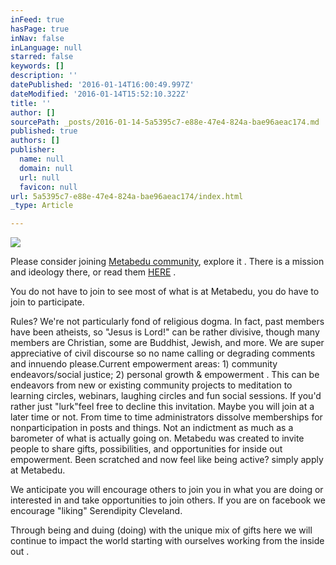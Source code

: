 ```yaml
---
inFeed: true
hasPage: true
inNav: false
inLanguage: null
starred: false
keywords: []
description: ''
datePublished: '2016-01-14T16:00:49.997Z'
dateModified: '2016-01-14T15:52:10.322Z'
title: ''
author: []
sourcePath: _posts/2016-01-14-5a5395c7-e88e-47e4-824a-bae96aeac174.md
published: true
authors: []
publisher:
  name: null
  domain: null
  url: null
  favicon: null
url: 5a5395c7-e88e-47e4-824a-bae96aeac174/index.html
_type: Article

---
```

![](https://the-grid-user-content.s3-us-west-2.amazonaws.com/8f1771d2-fbf9-4959-91c0-1016a6fdcf9e.png)

Please consider joining [Metabedu community][0], explore it .  There is a mission and ideology there, or read them [HERE][1] .

You do not have to join to see most of what is at Metabedu, you do have to join to participate.

Rules? We're not particularly fond of religious dogma. In fact, past members have been atheists, so "Jesus is Lord!" can be rather divisive, though many members are Christian, some are Buddhist, Jewish, and more.  We are super appreciative of civil discourse so no name calling or degrading comments  and innuendo please.Current empowerment areas: 1) community endeavors/social justice; 2) personal growth & empowerment . This can be endeavors from new or existing community projects to meditation to learning circles, webinars, laughing circles and fun social sessions.  If you'd rather just "lurk"feel free to decline this invitation.  Maybe you will join at a later time or not.  From time to time administrators dissolve memberships for nonparticipation in posts and things. Not an indictment as much as a barometer of what is actually going on.  Metabedu was created to invite people to share gifts, possibilities, and opportunities for inside out empowerment.   Been scratched and now feel like being active? simply apply at Metabedu.

We anticipate you will encourage others to join you in what you are doing or interested in and take opportunities to join others. If you are on facebook we encourage "liking" Serendipity Cleveland.

Through being and duing (doing) with the unique mix of gifts here we will continue to impact the world starting with ourselves working from the inside out .

**[][2][][3]**

[0]: https://plus.google.com/u/0/communities/100670525824248486092
[1]: https://docs.google.com/document/d/1EWUwFQ92aIiWgDa8FjCszl2f_elkgb8a51x-O6lmfwE/pub
[2]: http://searchsoa.techtarget.com/definition/lurking
[3]: https://www.facebook.com/SerendipityCleveland